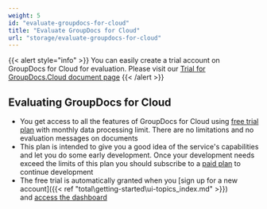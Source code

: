 ```yaml
---
weight: 5
id: "evaluate-groupdocs-for-cloud"
title: "Evaluate GroupDocs for Cloud"
url: "storage/evaluate-groupdocs-for-cloud"
---
```


{{< alert style="info" >}}
You can easily create a trial account on GroupDocs for Cloud for evaluation. Please visit our [Trial for GroupDocs.Cloud document page](https://purchase.groupdocs.cloud/trial)
{{< /alert >}}

## Evaluating GroupDocs for Cloud ##

* You get access to all the features of GroupDocs for Cloud using [free trial plan](https://purchase.groupdocs.cloud/trial) with monthly data processing limit. There are no limitations and no evaluation messages on documents
* This plan is intended to give you a good idea of the service's capabilities and let you do some early development. Once your development needs exceed the limits of this plan you should subscribe to a [paid plan](https://purchase.groupdocs.cloud/pricing) to continue development
* The free trial is automatically granted when you [sign up for a new account]({{< ref "total\getting-started\ui-topics\_index.md" >}}) and [access the dashboard](https://dashboard.groupdocs.cloud/)